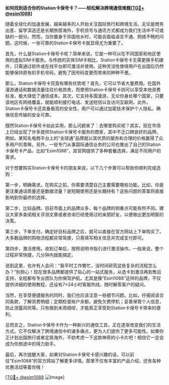 **如何找到适合你的Station卡保号卡？——轻松解决跨境通信难题[[TG💪+ @esim1088](https://t.me/s/esim1088)]**

随着全球化的加速发展，越来越多的人开始关注国际旅行和跨境生活。无论是商务出差、留学深造还是长期旅居海外，手机信号与通讯方式都成为我们生活中不可或缺的一部分。然而，当你置身于异国他乡时，可能会面临语言不通、网络不畅的问题。这时候，一张可靠的Station卡保号卡就显得尤为重要了。

首先，什么是Station卡保号卡呢？简单来说，它是一种可以在不同国家和地区使用的虚拟SIM卡服务。与传统的实体SIM卡相比，Station卡保号卡无需更换手机硬件，只需通过软件或在线平台即可激活并使用。这种灵活性使得用户在出国后仍然能够保持原有的手机号码，避免了因号码变更而带来的种种不便。

那么，Station卡保号卡究竟有哪些优势呢？首先，它可以节省大量费用。在国外漫游通话和数据流量往往价格昂贵，而使用Station卡保号卡则可以享受本地资费标准，极大降低了通信成本。其次，它支持多国漫游，无论你身处哪个国家，只要该地区有网络覆盖，就能顺利接打电话、发送短信以及访问互联网。此外，Station卡保号卡还具备极高的安全性，用户可以通过加密技术保护个人隐私，确保信息传输的安全可靠。

既然Station卡保号卡如此实用，那么问题来了：去哪里购买呢？其实，现在市场上已经出现了许多提供Station卡保号卡服务的商家，其中不乏口碑良好的品牌。例如，某知名电商平台上的“全球通”品牌就以其优质的服务和合理的价格赢得了众多用户的青睐。另外，一些专门从事国际通信业务的公司也推出了自己的Station卡保号卡产品，比如“Esim1088”，其官网提供了多种套餐选择，满足不同用户的需求。

对于想要购买Station卡保号卡的朋友来说，以下几个步骤可以帮助你顺利完成选购：

第一步，明确需求。在购买之前，你需要清楚自己主要需要哪些功能。比如，你是更注重通话质量还是数据流量？是短期使用还是长期持有？这些问题的答案将直接影响到你最终的选择。

第二步，比较品牌。目前市面上的品牌众多，每个品牌的侧重点可能有所不同。建议大家多查阅相关评测文章或者咨询已经使用过的亲朋好友，以便做出更加明智的决策。

第三步，下单支付。确定好目标品牌之后，就可以直接在官方网站上下单购买了。大多数品牌的购物流程都非常简便，只需填写相关信息并完成支付即可。

第四步，激活使用。收到订单后，按照说明书指引进行激活操作。一般来说，整个过程非常快捷，几分钟内就能搞定。

说到这里，也许有人会问：“我平时工作繁忙，没时间研究这些复杂的流程怎么办？”别担心！现在很多品牌都提供了贴心的一站式服务，从选卡到激活再到售后支持，全程都有专业团队为你保驾护航。尤其是像“Esim1088”这样的品牌，不仅提供详细的使用教程，还设有7×24小时客服热线，随时解答客户的疑问。

当然，在享受便捷服务的同时，我们也应该注意一些细节问题。比如，仔细阅读合同条款，了解资费明细；定期检查账户余额，避免欠费停机；妥善保管个人信息，防止泄露风险等。只有做到未雨绸缪，才能真正享受到Station卡保号卡带来的便利。

总而言之，Station卡保号卡作为一种新兴的通信工具，正在逐渐改变我们的生活方式。它不仅解决了跨境通信中的诸多痛点，更为人们提供了更多可能性。如果你正计划出国旅行或者定居海外，不妨考虑一下这款神奇的小卡片吧！相信它一定会成为你旅途中的得力助手。

最后，再次提醒大家，如果对Station卡保号卡感兴趣的话，可以前往“Esim1088”的官方网站了解更多详情。那里不仅有丰富的产品介绍，还有各种优惠活动等着你哦！

[[TG💪+ @esim1088](https://t.me/s/esim1088) ![Image](https://i.postimg.cc/4NQfJmqS/Snipaste-2025-05-13-00-14-12.png)]